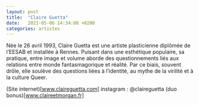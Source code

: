 ```yaml
---
layout: post
title:  "Claire Guetta"
date:   2021-05-06 14:34:08 +0200
categories: artistes
---
```

Née le 26 avril 1993, Claire Guetta est une artiste plasticienne diplômée de l’EESAB et installée à Rennes. Puisant dans une esthétique populaire, sa pratique, entre image et volume aborde des questionnements liés aux relations entre monde fantasmagorique et réalité. Par ce biais, souvent drôle, elle soulève des questions liées à l’identité, au mythe de la virilité et à la culture Queer.  

(Site internet)[www.claireguetta.com]
instagram : @claireguetta
(duo bonus)[www.claireetmorgan.fr]
